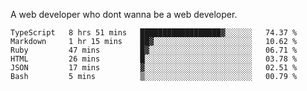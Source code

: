 A web developer who dont wanna be a web developer.

<!--START_SECTION:waka-->

```text
TypeScript   8 hrs 51 mins   ██████████████████▓░░░░░░   74.37 %
Markdown     1 hr 15 mins    ██▓░░░░░░░░░░░░░░░░░░░░░░   10.62 %
Ruby         47 mins         █▓░░░░░░░░░░░░░░░░░░░░░░░   06.71 %
HTML         26 mins         █░░░░░░░░░░░░░░░░░░░░░░░░   03.78 %
JSON         17 mins         ▓░░░░░░░░░░░░░░░░░░░░░░░░   02.51 %
Bash         5 mins          ▒░░░░░░░░░░░░░░░░░░░░░░░░   00.79 %
```

<!--END_SECTION:waka-->
